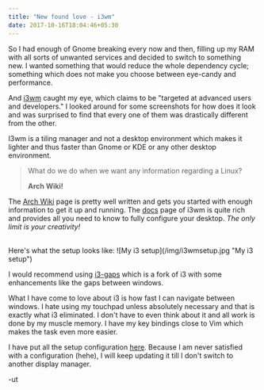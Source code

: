 ```yaml
---
title: "New found love - i3wm"
date: 2017-10-16T18:04:46+05:30
---
```


So I had enough of Gnome breaking every now and then, filling up my RAM with
all sorts of unwanted services and decided to switch to something new. I wanted
something that would reduce the whole dependency cycle; something which does
not make you choose between eye-candy and performance.

And [i3wm](https://i3wm.org/) caught my eye, which claims to be "targeted at
advanced users and developers." I looked around for some screenshots for how
does it look and was surprised to find that every one of them was drastically
different from the other.

I3wm is a tiling manager and not a desktop environment which makes it lighter
and thus faster than Gnome or KDE or any other desktop environment.

> What do we do when we want any information regarding a Linux?
>
> **Arch Wiki!**

The [Arch Wiki](https://wiki.archlinux.org/index.php/i3) page is pretty well
written and gets you started with enough information to get it up and running.
The [docs](https://i3wm.org/docs/) page of i3wm is quite rich and provides all
you need to know to fully configure your desktop. _The only limit is your
creativity!_

<br>
Here's what the setup looks like:
![My i3 setup](/img/i3wmsetup.jpg "My i3 setup")

I would recommend using [i3-gaps](https://github.com/Airblader/i3) which is a
fork of i3 with some enhancements like the gaps between windows.

What I have come to love about i3 is how fast I can navigate between windows. I
hate using my touchpad unless absolutely necessary and that is exactly what i3
eliminated. I don't have to even think about it and all work is done by my
muscle memory. I have my key bindings close to Vim which makes the task even
more easier.

I have put all the setup configuration
[here](https://github.com/UtkarshMe/i3-config). Because I am never satisfied
with a configuration (hehe), I will keep updating it till I don't switch to
another display manager.

-ut
